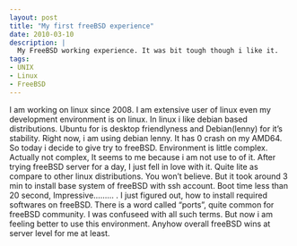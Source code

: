 ```yaml
---
layout: post
title: "My first freeBSD experience"
date: 2010-03-10
description: |
  My FreeBSD working experience. It was bit tough though i like it.
tags:
- UNIX
- Linux
- FreeBSD
---
```


I am working on linux since 2008. I am extensive user of linux even my development environment is on linux. 
In linux i like debian based distributions. Ubuntu for is desktop friendlyness and Debian(lenny) for it’s stability. 
Right now, i am using debian lenny. It has 0 crash on my AMD64. So today i decide to give try to freeBSD. Environment is little 
complex. Actually not complex, It seems to me because i am not use to of it. After trying freeBSD server for a day, I just fell 
in love with it. Quite lite as compare to other linux distributions. You won’t believe. But it took around 3 min to install 
base system of freeBSD with ssh account. Boot time less than 20 second, Impressive……… . I just figured out, how to install 
required softwares on freeBSD. There is a word called “ports”, quite common for freeBSD community. I was confuseed with all 
such terms. But now i am feeling better to use this environment. Anyhow overall freeBSD wins at server level for me at least.
